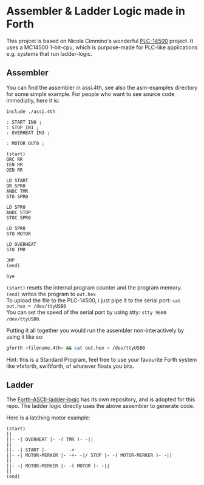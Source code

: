 # Assembler & Ladder Logic made in Forth

This projcet is based on Nicola Cimmino's wonderful [PLC-14500](https://github.com/nicolacimmino/PLC-14500) project.
It uses a MC14500 1-bit-cpu, which is purpose-made for PLC-like applications e.g. systems that run ladder-logic.

## Assembler

You can find the assembler in assi.4th, see also the asm-examples directory for some simple example. For people who want to see source code immediatly, here it is:

```forth
include ./assi.4th

: START IN0 ;
: STOP IN1 ;
: OVERHEAT IN3 ;

: MOTOR OUT0 ;

(start)
ORC RR
IEN RR
OEN RR

LD START
OR SPR0
ANDC TMR
STO SPR0

LD SPR0
ANDC STOP
STOC SPR0

LD SPR0
STO MOTOR

LD OVERHEAT
STO TMR

JMP
(end)

bye
```

`(start)` resets the internal program counter and the program memory.  
`(end)` writes the program to `out.hex`  
To upload the file to the PLC-14500, i just pipe it to the serial port: `cat out.hex > /dev/ttyUSB0`  
You can set the speed of the serial port by using stty: `stty 9600 /dev/ttyUSB0`.

Putting it all together you would run the assembler non-interactively by using it like so:
```bash
gforth <filename.4th> && cat out.hex > /dev/ttyUSB0
```
Hint: this is a Standard Program, feel free to use your favourite Forth system like vfxforth, swiftforth, of whatever floats you bits.

## Ladder

The [Forth-ASCII-ladder-logic](https://github.com/GeraldWodni/ladder) has its own repository, and is adopted for this repo.
The ladder logic directly uses the above assembler to generate code.

Here is a latching motor example:

```forth
(start)
||
||- -| OVERHEAT |- -( TMR )- -||
||
||- -| START |-        -+
||- -| MOTOR-MERKER |- -+- -|/ STOP |- -( MOTOR-MERKER )- -||
||
||- -| MOTOR-MERKER |- -( MOTOR )- -||
||
(end)
```

